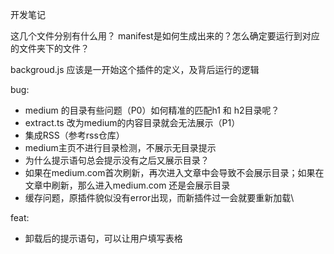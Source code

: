 开发笔记

这几个文件分别有什么用？
manifest是如何生成出来的？怎么确定要运行到对应的文件夹下的文件？

backgroud.js 应该是一开始这个插件的定义，及背后运行的逻辑

bug:
- medium 的目录有些问题（P0）如何精准的匹配h1 和 h2目录呢？
- extract.ts 改为medium的内容目录就会无法展示（P1）
- 集成RSS（参考rss仓库）
- medium主页不进行目录检测，不展示无目录提示
- 为什么提示语句总会提示没有之后又展示目录？
- 如果在medium.com首次刷新，再次进入文章中会导致不会展示目录；如果在文章中刷新，那么进入medium.com 还是会展示目录
- 缓存问题，原插件貌似没有error出现，而新插件过一会就要重新加载\

feat:
- 卸载后的提示语句，可以让用户填写表格